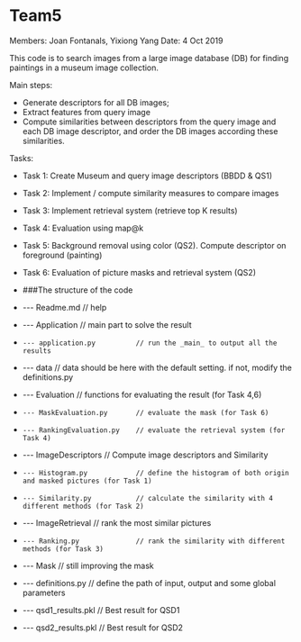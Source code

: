 # Team5 
Members: Joan Fontanals, Yixiong Yang
Date: 4 Oct 2019

This code is to search images from a large image database (DB) for finding paintings 
in a museum image collection.

Main steps:
- Generate descriptors for all DB images;
- Extract features from query image
- Compute similarities between descriptors from the query image and each DB image descriptor,
and order the DB images according these similarities.

Tasks:
- Task 1: Create Museum and query image descriptors (BBDD & QS1)
- Task 2: Implement / compute similarity measures to compare images
- Task 3: Implement retrieval system (retrieve top K results)
- Task 4: Evaluation using map@k
- Task 5: Background removal using color (QS2). Compute descriptor on foreground (painting)
- Task 6: Evaluation of picture masks and retrieval system (QS2)

- ###The structure of the code
- --- Readme.md                   // help
- --- Application                 // main part to solve the result
-     --- application.py          // run the _main_ to output all the results
- --- data                        // data should be here with the default setting. if not, modify the definitions.py
- --- Evaluation                  // functions for evaluating the result (for Task 4,6)
-     --- MaskEvaluation.py       // evaluate the mask (for Task 6)
-     --- RankingEvaluation.py    // evaluate the retrieval system (for Task 4)
- --- ImageDescriptors            // Compute image descriptors and Similarity
-     --- Histogram.py            // define the histogram of both origin and masked pictures (for Task 1)
-     --- Similarity.py           // calculate the similarity with 4 different methods (for Task 2)
- --- ImageRetrieval              // rank the most similar pictures
-     --- Ranking.py              // rank the similarity with different methods (for Task 3)
- --- Mask                        // still improving the mask
- --- definitions.py              // define the path of input, output and some global parameters
- --- qsd1_results.pkl            // Best result for QSD1
- --- qsd2_results.pkl            // Best result for QSD2

